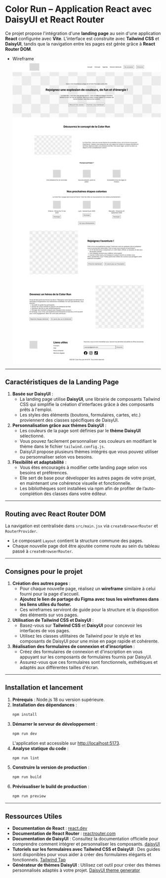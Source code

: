# Color Run – Application React avec DaisyUI et React Router

Ce projet propose l'intégration d'une **landing page** au sein d'une application **React** configurée avec **Vite**. L'interface est construite avec **Tailwind CSS** et **DaisyUI**, tandis que la navigation entre les pages est gérée grâce à **React Router DOM**.

-   Wireframe
    ![screenwire.png](screenwire.png)

---

## Caractéristiques de la Landing Page

1. **Basée sur DaisyUI** :
    - La landing page utilise **DaisyUI**, une librairie de composants Tailwind CSS qui simplifie la création d'interfaces grâce à des composants prêts à l'emploi.
    - Les styles des éléments (boutons, formulaires, cartes, etc.) proviennent des classes spécifiques de DaisyUI.
2. **Personnalisation grâce aux thèmes DaisyUI** :
    - Les couleurs de la page sont définies par le **thème DaisyUI** sélectionné.
    - Vous pouvez facilement personnaliser ces couleurs en modifiant le thème dans le fichier `tailwind.config.js`.
    - DaisyUI propose plusieurs thèmes intégrés que vous pouvez utiliser ou personnaliser selon vos besoins.
3. **Flexibilité et adaptabilité** :
    - Vous êtes encouragés à modifier cette landing page selon vos besoins et préférences.
    - Elle sert de base pour développer les autres pages de votre projet, en maintenant une cohérence visuelle et fonctionnelle.
    - Les bibliothèques sont installées via npm afin de profiter de l’auto-complétion des classes dans votre éditeur.

---

## Routing avec React Router DOM

La navigation est centralisée dans `src/main.jsx` via `createBrowserRouter` et `RouterProvider`.
- Le composant `Layout` contient la structure commune des pages.
- Chaque nouvelle page doit être ajoutée comme route au sein du tableau passé à `createBrowserRouter`.

---

## Consignes pour le projet

1. **Création des autres pages** :
    - Pour chaque nouvelle page, réalisez un **wireframe** similaire à celui fourni pour la page d'accueil.
    - **Ajoutez le lien de partage du Figma avec tous les wireframes dans les liens utiles du footer.**
    - Ces wireframes serviront de guide pour la structure et la disposition des éléments sur vos pages.
2. **Utilisation de Tailwind CSS et DaisyUI** :
    - Basez-vous sur **Tailwind CSS** et **DaisyUI** pour concevoir les interfaces de vos pages.
    - Utilisez les classes utilitaires de Tailwind pour le style et les composants de DaisyUI pour une mise en page rapide et cohérente.
3. **Réalisation des formulaires de connexion et d'inscription** :
    - Créez des formulaires de connexion et d'inscription en vous appuyant sur les composants de formulaires fournis par DaisyUI.
    - Assurez-vous que ces formulaires sont fonctionnels, esthétiques et adaptés aux différentes tailles d'écran.

---

## Installation et lancement

1. **Prérequis** : Node.js 18 ou version supérieure.
2. **Installation des dépendances** :
    ```bash
    npm install
    ```
3. **Démarrer le serveur de développement** :
    ```bash
    npm run dev
    ```
    L'application est accessible sur [http://localhost:5173](http://localhost:5173).
4. **Analyse statique du code** :
    ```bash
    npm run lint
    ```
5. **Construire la version de production** :
    ```bash
    npm run build
    ```
6. **Prévisualiser le build de production** :
    ```bash
    npm run preview
    ```

---

## Ressources Utiles

-   **Documentation de React** : [react.dev](https://react.dev)
-   **Documentation de React Router** : [reactrouter.com](https://reactrouter.com)
-   **Documentation de DaisyUI** : Consultez la documentation officielle pour comprendre comment intégrer et personnaliser les composants.
    [daisyUI](https://v5.daisyui.com/docs/themes/?utm_source=chatgpt.com)
-   **Tutoriels sur les formulaires avec Tailwind CSS et DaisyUI** : Des guides sont disponibles pour vous aider à créer des formulaires élégants et fonctionnels.
    [Tailwind Tap](https://www.tailwindtap.com/blog/tailwind-css-daisyui-form-tutorial?utm_source=chatgpt.com)
-   **Générateur de thèmes DaisyUI** : Utilisez cet outil pour créer des thèmes personnalisés adaptés à votre projet.
    [DaisyUI theme generator](https://www.daisyuitheme.com/?utm_source=chatgpt.com)

